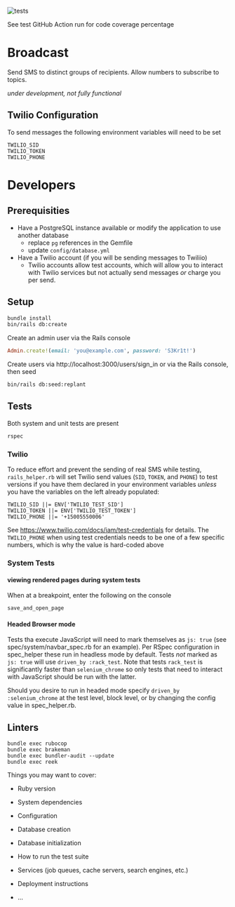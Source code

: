 ![tests](https://github.com/eebbesen/broadcast/actions/workflows/test_lint.yml/badge.svg)

See test GitHub Action run for code coverage percentage

# Broadcast
Send SMS to distinct groups of recipients. Allow numbers to subscribe to topics.

*under development, not fully functional*

## Twilio Configuration
To send messages the following environment variables will need to be set
```
TWILIO_SID
TWILIO_TOKEN
TWILIO_PHONE
```

# Developers
## Prerequisities
* Have a PostgreSQL instance available or modify the application to use another database
  * replace `pg` references in the Gemfile
  * update `config/database.yml`
* Have a Twilio account (if you will be sending messages to Twiliio)
  * Twilio accounts allow test accounts, which will allow you to interact with Twilio services but not actually send messages _or_ charge you per send.

## Setup
```bash
bundle install
bin/rails db:create
```

Create an admin user via the Rails console
```ruby
Admin.create!(email: 'you@example.com', password: 'S3Kr1t!')
```

Create users via http://localhost:3000/users/sign_in or via the Rails console, then seed
```bash
bin/rails db:seed:replant
```

## Tests
Both system and unit tests are present
```bash
rspec
```

### Twilio
To reduce effort and prevent the sending of real SMS while testing, `rails_helper.rb` will set Twilio send values (`SID`, `TOKEN`, and `PHONE`) to test versions if you have them declared in your environment variables _unless_ you have the variables on the left already populated:

```
TWILIO_SID ||= ENV['TWILIO_TEST_SID']
TWILIO_TOKEN ||= ENV['TWILIO_TEST_TOKEN']
TWILIO_PHONE ||= '+15005550006'
```

See https://www.twilio.com/docs/iam/test-credentials for details. The `TWILIO_PHONE` when using test credentials needs to be one of a few specific numbers, which is why the value is hard-coded above

### System Tests
#### viewing rendered pages during system tests
When at a breakpoint, enter the following on the console
```bash
save_and_open_page
```

#### Headed Browser mode
Tests tha execute JavaScript will need to mark themselves as `js: true` (see spec/system/navbar_spec.rb for an example). Per RSpec configuration in spec_helper these run in headless mode by default. Tests _not_ marked as `js: true` will use `driven_by :rack_test`. Note that tests `rack_test` is significantly faster than `selenium_chrome` so only tests that need to interact with JavaScript should be run with the latter.

Should you desire to run in headed mode specify `driven_by :selenium_chrome` at the test level, block level, or by changing the config value in spec_helper.rb.

## Linters
```
bundle exec rubocop
bundle exec brakeman
bundle exec bundler-audit --update
bundle exec reek
```


Things you may want to cover:

* Ruby version

* System dependencies

* Configuration

* Database creation

* Database initialization

* How to run the test suite

* Services (job queues, cache servers, search engines, etc.)

* Deployment instructions

* ...
